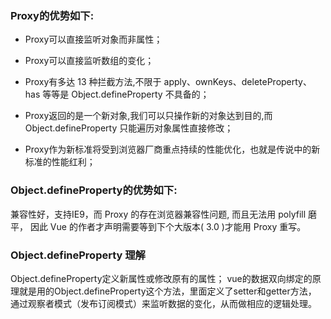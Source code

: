 ### Proxy的优势如下:

* Proxy可以直接监听对象而非属性；

* Proxy可以直接监听数组的变化；

* Proxy有多达 13 种拦截方法,不限于 apply、ownKeys、deleteProperty、has 等等是 Object.defineProperty 不具备的；

* Proxy返回的是一个新对象,我们可以只操作新的对象达到目的,而 Object.defineProperty 只能遍历对象属性直接修改；

* Proxy作为新标准将受到浏览器厂商重点持续的性能优化，也就是传说中的新标准的性能红利；

### Object.defineProperty的优势如下:

兼容性好，支持IE9，而 Proxy 的存在浏览器兼容性问题,
而且无法用 polyfill 磨平，
因此 Vue 的作者才声明需要等到下个大版本( 3.0 )才能用 Proxy 重写。

### Object.defineProperty 理解
Object.defineProperty定义新属性或修改原有的属性；
vue的数据双向绑定的原理就是用的Object.defineProperty这个方法，里面定义了setter和getter方法，
通过观察者模式（发布订阅模式）来监听数据的变化，从而做相应的逻辑处理。
